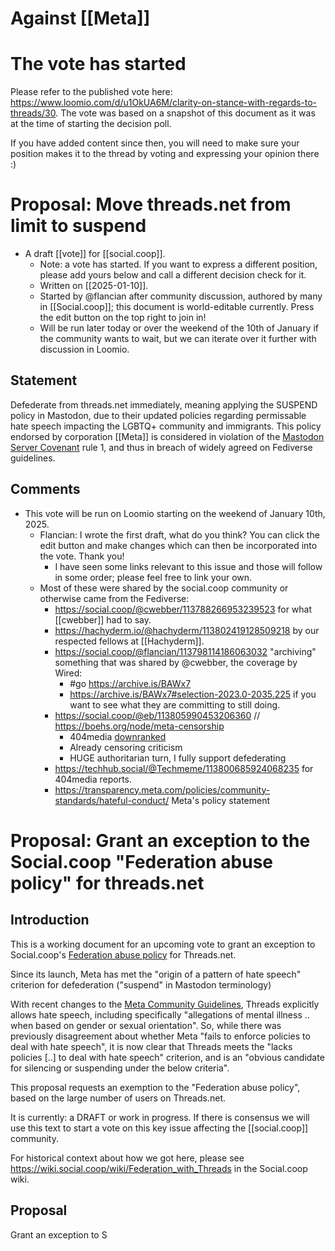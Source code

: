 # Against [[Meta]]

# The vote has started

Please refer to the published vote here: https://www.loomio.com/d/u1OkUA6M/clarity-on-stance-with-regards-to-threads/30. The vote was based on a snapshot of this document as it was at the time of starting the decision poll.

If you have added content since then, you will need to make sure your position makes it to the thread by voting and expressing your opinion there :)

# Proposal: Move threads.net from limit to suspend

- A draft [[vote]] for [[social.coop]].
    - Note: a vote has started. If you want to express a different position, please add yours below and call a different decision check for it.
    - Written on [[2025-01-10]].
    - Started by @flancian after community discussion, authored by many in [[Social.coop]]; this document is world-editable currently. Press the edit button on the top right to join in!
    - Will be run later today or over the weekend of the 10th of January if the community wants to wait, but we can iterate over it further with discussion in Loomio.

## Statement

Defederate from threads.net immediately, meaning applying the SUSPEND policy in Mastodon, due to their updated policies regarding permissable hate speech impacting the LGBTQ+ community and immigrants. This policy endorsed by corporation [[Meta]] is considered in violation of the [Mastodon Server Covenant](https://joinmastodon.org/covenant) rule 1, and thus in breach of widely agreed on Fediverse guidelines.

## Comments

- This vote will be run on Loomio starting on the weekend of January 10th, 2025.
    - Flancian: I wrote the first draft, what do you think? You can click the edit button and make changes which can then be incorporated into the vote. Thank you!
        - I have seen some links relevant to this issue and those will follow in some order; please feel free to link your own.
    - Most of these were shared by the social.coop community or otherwise came from the Fediverse:
        - https://social.coop/@cwebber/113788266953239523 for what [[cwebber]] had to say.
        - https://hachyderm.io/@hachyderm/113802419128509218 by our respected fellows at [[Hachyderm]].
        - https://social.coop/@flancian/113798114186063032 "archiving" something that was shared by @cwebber, the coverage by Wired:
            - #go https://archive.is/BAWx7
            - https://archive.is/BAWx7#selection-2023.0-2035.225 if you want to see what they are committing to still doing.
        - https://social.coop/@eb/113805990453206360 // https://boehs.org/node/meta-censorship
            - 404media [downranked](https://infosec.exchange/@josephcox/113793118983543473)
            - Already censoring criticism
            - HUGE authoritarian turn, I fully support defederating 
        - https://techhub.social/@Techmeme/113800685924068235 for 404media reports.
        - https://transparency.meta.com/policies/community-standards/hateful-conduct/ Meta's policy statement

# Proposal: Grant an exception to the Social.coop "Federation abuse policy" for threads.net

## Introduction

This is a working document for an upcoming vote to grant an exception to Social.coop's [Federation abuse policy](https://wiki.social.coop/wiki/Federation_abuse_policy) for Threads.net.

Since its launch, Meta has met the "origin of a pattern of hate speech" criterion for defederation ("suspend" in Mastodon terminology)

With recent changes to the [Meta Community Guidelines](https://opentermsarchive.org/en/memos/meta-dampens-hate-speech-policy/), Threads explicitly allows hate speech, including specifically "allegations of mental illness .. when based on gender or sexual orientation". So, while there was previously disagreement about whether Meta "fails to enforce policies to deal with hate speech", it is now clear that Threads meets the "lacks policies [..] to deal with hate speech" criterion, and is an "obvious candidate for silencing or suspending under the below criteria".

This proposal requests an exemption to the "Federation abuse policy", based on the large number of users on Threads.net.

It is currently: a DRAFT or work in progress. If there is consensus we will use this text to start a vote on this key issue affecting the [[social.coop]] community.

For historical context about how we got here, please see https://wiki.social.coop/wiki/Federation_with_Threads in the Social.coop wiki.
    
## Proposal

Grant an exception to S

